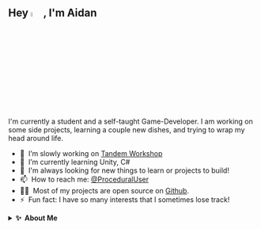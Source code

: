 <h2>Hey <img src="https://media.giphy.com/media/hvRJCLFzcasrR4ia7z/giphy.gif" width="5%">, I'm Aidan</h2>
I'm currently a student and a self-taught Game-Developer. I am working on some side projects, learning a couple new dishes, and trying to wrap my head around life.  


- 🔭 &nbsp;I’m slowly working on [Tandem Workshop](https://github.com/BugsAreFeatures/tandem-workshop)
- 🌱 &nbsp;I’m currently learning Unity, C#
- 💬 &nbsp;I'm always looking for new things to learn or projects to build!
- 📫 &nbsp;How to reach me: [@ProceduralUser](https://twitter.com/ProceduralUser)
- 👨‍💻 &nbsp;Most of my projects are open source on [Github](https://github.com/BugsAreFeatures?tab=repositories).
- ⚡ &nbsp;Fun fact: I have so many interests that I sometimes lose track!

<details>
  <summary><b>✨&nbsp;&nbsp;About&nbsp;Me</b></summary>
  <br/>

I am a Self-Taught Game-Developer with 2+ years of experience in developing C# Applications and Games using the Unity Engine.

### My Favourites
Most of my projects are released on GitHub:
- [Tandem Workshop](https://github.com/BugsAreFeatures/tandem-workshop) - This project is a fun little tool-game thing, you can create bikes with lots of wheels, seats, colours or just make the weirdest funniest looking bike that you can, there is no objective but you can save an orbiting gif of your bike to share with friends.
- [Graphing Paper](https://github.com/BugsAreFeatures/graphing-paper) - A minimal drawing app with some questionable functionality, alot of the tools have extra unique functions aside from the base tool, such as easily replace or ignore colours with the brush, erase and fill tools, creating barcode like patterns with the select tools & alot more, I've just added in features that I think could be useful to people with alot more skill than me.
- [Soda Rocket](https://github.com/BugsAreFeatures/soda-rocket) A simple Game/App launcher to Organize your Games, Apps, Tools both on your device or the internet.
- [Acerage](https://github.com/BugsAreFeatures/acerage) - A VR-camping experience, users can forage & farm for crops, hunt for food, build camp-fire huts and traps.

[⏩ &nbsp; and many more](https://github.com/BugsAreFeatures?tab=repositories)

In my downtime I enjoy learning new skills, listening to music and trying to organize all my side-projects, I enjoy making small projects based on things I am interested in at the moment, whether that be Rock-Climbing, Farming, Drawing or even Mechanics & Features such as Inverse-Kinematics or Scaleable-Inventory-Systems. Most of my projects end up on Github but I often use 3rd-party visual assets as I am no artist, replacing these assets once the project is completed can take some time though.

I started my journey late 2019 to early 2020 after playing [Hollow Knight](https://www.hollowknight.com), I had heard of Unity and thought it would be nice to be able to create my own games one day but always thought that Indie games had to be small and poorly-produced, but after learning about how Hollow Knight came to be I wanted nothing more to make my mark on the gaming world, I ofcourse didn't get very far into making my dream-game before realising this was way too much for me, but after alot of trial and error I've started to build up my skills and ability to scope and complete projects.
</details> 
